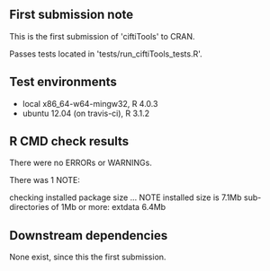 ## First submission note

This is the first submission of 'ciftiTools' to CRAN.

Passes tests located in 'tests/run_ciftiTools_tests.R'.

## Test environments

* local x86_64-w64-mingw32, R 4.0.3
* ubuntu 12.04 (on travis-ci), R 3.1.2

## R CMD check results

There were no ERRORs or WARNINGs. 

There was 1 NOTE:

checking installed package size ... NOTE
  installed size is  7.1Mb
  sub-directories of 1Mb or more:
    extdata   6.4Mb

## Downstream dependencies

None exist, since this the first submission.